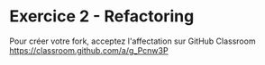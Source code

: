 # Exercice 2 - Refactoring

Pour créer votre fork, acceptez l'affectation sur GitHub Classroom https://classroom.github.com/a/g_Pcnw3P
